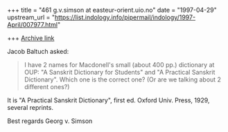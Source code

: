 +++
title = "461 g.v.simson at easteur-orient.uio.no"
date = "1997-04-29"
upstream_url = "https://list.indology.info/pipermail/indology/1997-April/007977.html"

+++
[Archive link](https://list.indology.info/pipermail/indology/1997-April/007977.html)

Jacob Baltuch asked:
>I have 2 names for Macdonell's small (about 400 pp.)
>dictionary at OUP: "A Sanskrit Dictionary for Students"
>and "A Practical Sanskrit Dictionary". Which one is the
>correct one? (Or are we talking about 2 different ones?)

It is "A Practical Sanskrit Dictionary", first ed. Oxford Univ. Press,
1929, several reprints.

Best regards
                        Georg v. Simson






